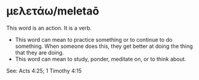 # μελετάω/meletaō 
This word is an action. It is a verb.

* This word can mean to practice something or to continue to do something. When someone does this, they get better at doing the thing that they are doing. 
* This word can mean to study, ponder, meditate on, or to think about.

See: Acts 4:25; 1 Timothy 4:15
